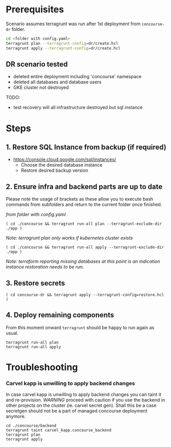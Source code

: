 # Prerequisites

Scenario assumes terragrunt was run after 1st deployment from `concourse-dr` folder.
```sh
cd <folder with config.yaml>
terragrunt plan --terragrunt-config=dr/create.hcl
terragrunt apply --terragrunt-config=dr/create.hcl
```


## DR scenario tested

* deleted entire deployment including 'concourse' namespace
* deleted all databases and database users
* GKE cluster not destroyed

TODO:
* test recovery will all infrastructure destroyed but sql instance


# Steps
## 1. Restore SQL Instance from backup (if required)
* https://console.cloud.google.com/sql/instances/
  * Choose the desired database instance 
  * Restore desired backup version

## 2. Ensure infra and backend parts are up to date 
Please note the usage of brackets as these allow you to execute bash commands from subfolders and return to the current folder once finished.

*from folder with config.yaml*

```
( cd ./concourse && terragrunt run-all plan --terragrunt-exclude-dir ./app )
```
*Note: terragrunt plan only works if kubernetes cluster exists*

```
( cd ./concourse && terragrunt run-all apply --terragrunt-exclude-dir ./app )
```
*Note: terraform reporting missing databases at this point is an indication instance restoration needs to be run.*


## 3. Restore secrets
```
( cd concourse-dr && terragrunt apply --terragrunt-config=restore.hcl )
```

## 4. Deploy remaining components
From this moment onward `terragrunt` should be happy to run again as usual.
```
terragrunt run-all plan
terragrunt run-all apply
```

# Troubleshooting

###  Carvel kapp is unwilling to apply backend changes

   In case carvel kapp is unwilling to apply backend changes you can taint it and re-provision.
  _WARNING_ proceed with caution if you use the backend in other projects on the cluster (ie. carvel secret gen). Shall this be a case secretgen should not be a part of managed concourse deployment anymore.

```
cd ./concourse/backend
terragrunt taint carvel_kapp.concourse_backend
terragrunt plan
terragrunt apply
```

